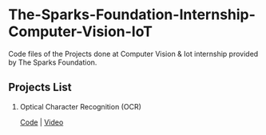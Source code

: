 # The-Sparks-Foundation-Internship-Computer-Vision-IoT
Code files of the Projects done at Computer Vision & Iot internship provided by The Sparks Foundation.

<h2> Projects List </h2>
<ol>
  <li> Optical Character Recognition (OCR) </li>
  <p><a href="https://github.com/MohamedMohy10/The-Sparks-Foundation-Internship-Computer-Vision-IoT/blob/master/Task1%20Optical%20Character%20Recognition%20(OCR)/OCR.ipynb">Code</a>   | <a href="https://youtu.be/TFRE-8isSBE" rel="nofollow">Video</a></p>
  
  </ol>
